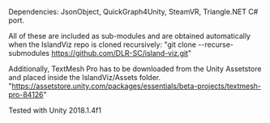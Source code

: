 Dependencies: 
JsonObject, QuickGraph4Unity, SteamVR, Triangle.NET C# port.

All of these are included as sub-modules and are obtained automatically when the IslandViz repo is cloned recursively:
"git clone --recurse-submodules https://github.com/DLR-SC/island-viz.git"

Additionally, TextMesh Pro has to be downloaded from the Unity Assetstore and placed inside the IslandViz/Assets folder.
"https://assetstore.unity.com/packages/essentials/beta-projects/textmesh-pro-84126"

Tested with Unity 2018.1.4f1
